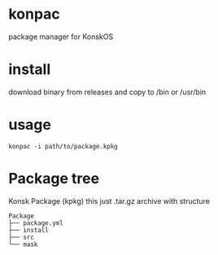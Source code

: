 # konpac
package manager for KonskOS
# install
download binary from releases and copy to /bin or /usr/bin
# usage
```konpac -i path/to/package.kpkg```
# Package tree
Konsk Package (kpkg) this just .tar.gz archive with structure 
```
Package
├── package.yml
├── install
├── src
└── mask
```

